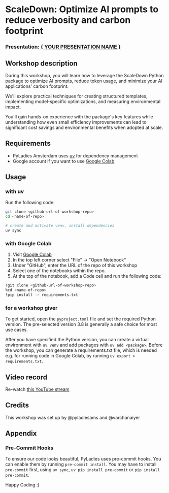 # ScaleDown: Optimize AI prompts to reduce verbosity and carbon footprint
### Presentation: [{ YOUR PRESENTATION NAME }](workshop/presentation_template.pdf)

## Workshop description
During this workshop, you will learn how to leverage the ScaleDown Python package to optimize AI prompts, reduce token usage, and minimize your AI applications' carbon footprint. 

We'll explore practical techniques for creating structured templates, implementing model-specific optimizations, and measuring environmental impact. 

You'll gain hands-on experience with the package's key features while understanding how even small efficiency improvements can lead to significant cost savings and environmental benefits when adopted at scale.

## Requirements
* PyLadies Amsterdam uses [uv](https://docs.astral.sh/uv/) for dependency management
* Google account if you want to use [Google Colab](https://colab.research.google.com/)
 
## Usage
### with uv
Run the following code:
```bash
git clone <github-url-of-workshop-repo>
cd <name-of-repo>

# create and activate venv, install dependencies
uv sync
```
### with Google Colab
1. Visit [Google Colab](https://colab.research.google.com/)
2. In the top left corner select "File" &#8594; "Open Notebook"
3. Under "GitHub", enter the URL of the repo of this workshop
4. Select one of the notebooks within the repo.
5. At the top of the notebook, add a Code cell and run the following code:
```bash
!git clone <github-url-of-workshop-repo>
%cd <name-of-repo>
!pip install -r requirements.txt
```
### for a workshop giver
To get started, open the `pyproject.toml` file and set the required Python version. The pre-selected version 3.8 is generally a safe choice for most use cases.

After you have specified the Python version, you can create a virtual environment with `uv venv` and add packages with `uv add <package>`. Before the workshop, you can generate a requirements.txt file, which is needed e.g. for running code in Google Colab, by running `uv export > requirements.txt`.

## Video record
Re-watch [this YouTube stream](https://www.youtube.com/live/7N2OWbREAgU)

## Credits
This workshop was set up by @pyladiesams and @varchanaiyer

## Appendix
### Pre-Commit Hooks

To ensure our code looks beautiful, PyLadies uses pre-commit hooks. You can enable them by running `pre-commit install`. You may have to install `pre-commit` first, using `uv sync`, `uv pip install pre-commit` or `pip install pre-commit`.

Happy Coding :)
